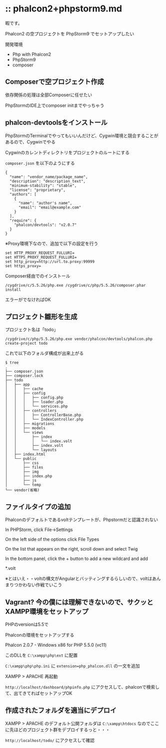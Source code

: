 :: phalcon2+phpstorm9.md
===

暇です。

Phalcon2 の空プロジェクトを PhpStorm9 でセットアップしたい

開発環境

- Php with Phalcon2
- PhpStorm9
- composer

## Composerで空プロジェクト作成

依存関係の処理は全部Composerに任せたい

PhpStormのIDE上でcomposer initまでやっちゃう

## phalcon-devtoolsをインストール

PhpStormのTerminalでやってもいいんだけど、Cygwin環境と競合することがあるので、Cygwinでやる

Cygwinのカレントディレクトリをプロジェクトのルートにする

`composer.json` を以下のようにする

```
{
  "name": "vendor_name/package_name",
  "description": "description_text",
  "minimum-stability": "stable",
  "license": "proprietary",
  "authors": [
    {
      "name": "author's name",
      "email": "email@example.com"
    }
  ],
  "require": {
    "phalcon/devtools": "v2.0.7"
  }
}
```

※Proxy環境下なので、追加で以下の設定を行う

```
set HTTP_PROXY_REQUEST_FULLURI=
set HTTPS_PROXY_REQUEST_FULLURI=
set http_proxy=http://url.to.proxy:99999
set https_proxy=
```

Composer経由でのインストール

```
/cygdrive/c/5.5.26/php.exe /cygdrive/c/php/5.5.26/composer.phar install
```

エラーがでなければOK

## プロジェクト雛形を生成

プロジェクト名は「todo」

```
/cygdrive/c/php/5.5.26/php.exe vendor/phalcon/devtools/phalcon.php create-project todo
```

これで以下のフォルダ構成が出来上がる

```
$ tree
.
├── composer.json
├── composer.lock
├── todo
│   ├── app
│   │   ├── cache
│   │   ├── config
│   │   │   ├── config.php
│   │   │   ├── loader.php
│   │   │   └── services.php
│   │   ├── controllers
│   │   │   ├── ControllerBase.php
│   │   │   └── IndexController.php
│   │   ├── migrations
│   │   ├── models
│   │   └── views
│   │       ├── index
│   │       │   └── index.volt
│   │       ├── index.volt
│   │       └── layouts
│   ├── index.html
│   └── public
│       ├── css
│       ├── files
│       ├── img
│       ├── index.php
│       ├── js
│       └── temp
└── vendor(省略)
```

## ファイルタイプの追加

Phalconのデフォルトであるvoltテンプレートが、Phpstormだと認識されない

In PHPStorm, click File->Settings

On the left side of the options click File Types

On the list that appears on the right, scroll down and select Twig

In the bottom panel, click the + button to add a new wildcard and add

*.volt

※とはいえ・・voltの構文がAngularとバッティングするらしいので、voltはあんまりつかわない作戦でいこう

## Vagrant? 今の僕には理解できないので、サクッとXAMPP環境をセットアップ

PHPのversionは5.5で

Phalconの環境をセットアップする

Phalcon 2.0.7 - Windows x86 for PHP 5.5.0 (vc11)

このDLLを `C:\xampp\php\ext` に配置

`C:\xampp\php\php.ini` に `extension=php_phalcon.dll` の一文を追加

XAMPP > APACHE 再起動

`http://localhost/dashboard/phpinfo.php` にアクセスして、phalconで検索して、出てきてればセットアップOK

## 作成されたフォルダを適当にデプロイ

XAMPP > APACHE のデフォルト公開フォルダは `C:\xampp\htdocs` なのでここに先ほどのプロジェクト群をデプロイするっと・・・

`http://localhost/todo/` にアクセスして確認
